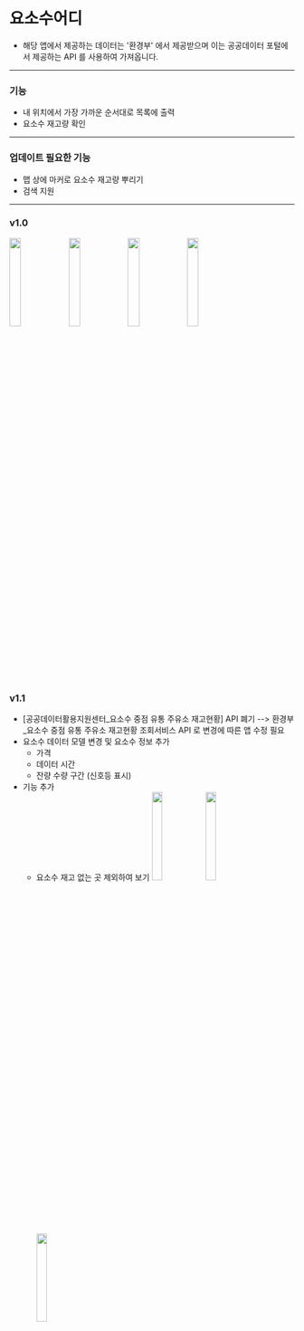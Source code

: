 # 요소수어디 
* 해당 앱에서 제공하는 데이터는 '환경부' 에서 제공받으며 이는 공공데이터 포털에서 제공하는 API 를 사용하여 가져옵니다.
---
### 기능
* 내 위치에서 가장 가까운 순서대로 목록에 출력
* 요소수 재고량 확인
---
### 업데이트 필요한 기능
* 맵 상에 마커로 요소수 재고량 뿌리기
* 검색 지원
---
### v1.0
<img src = "https://user-images.githubusercontent.com/51182964/143018335-07516977-ebcd-484c-9ed6-58b89cdf17f8.png" width="20%" height="20%">  <img src = "https://user-images.githubusercontent.com/51182964/143018401-f566df54-b87f-41b4-ad9d-c933ca06bfee.png" width="20%" height="20%">  <img src = "https://user-images.githubusercontent.com/51182964/143018413-4305ef29-13e0-4a01-b041-aa2974f34fd4.png" width="20%" height="20%">  <img src = "https://user-images.githubusercontent.com/51182964/143018424-cc190b42-73e2-4604-ad8c-be985e7bcb41.png" width="20%" height="20%">

### v1.1
* [공공데이터활용지원센터_요소수 중점 유통 주유소 재고현황] API 폐기 --> 환경부_요소수 중점 유통 주유소 재고현황 조회서비스 API 로 변경에 따른 앱 수정 필요
* 요소수 데이터 모델 변경 및 요소수 정보 추가
  * 가격
  * 데이터 시간
  * 잔량 수량 구간 (신호등 표시)
* 기능 추가
  * 요소수 재고 없는 곳 제외하여 보기
<img src = "https://user-images.githubusercontent.com/51182964/143728126-2d81094b-6e4f-4fbe-8f29-49daac14c7df.png" width="20%" height="20%"> <img src = "https://user-images.githubusercontent.com/51182964/143728125-754f43ca-d66d-49bf-a569-8ddc5f937881.png" width="20%" height="20%"> <img src = "https://user-images.githubusercontent.com/51182964/143728122-ad360992-1a31-4326-9289-73e8630267fd.png" width="20%" height="20%">
